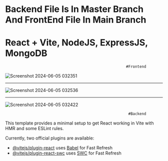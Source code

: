 # Backend File Is In Master Branch And FrontEnd File In Main Branch

# React + Vite, NodeJS, ExpressJS, MongoDB

                                                          #Frontend
![Screenshot 2024-06-05 032351](https://github.com/Ankitsingh0460/bookStore/assets/101083216/b23c4287-a8c7-4e5a-932b-9ab4e3404fde)
<hr/>

![Screenshot 2024-06-05 032536](https://github.com/Ankitsingh0460/bookStore/assets/101083216/5052ec80-8cee-416b-93f1-068b48dbf3b5)
<hr/>

![Screenshot 2024-06-05 032422](https://github.com/Ankitsingh0460/bookStore/assets/101083216/dd7561a3-f54c-4559-9547-3ca52ca3b5d1)

                                                           #Backend







This template provides a minimal setup to get React working in Vite with HMR and some ESLint rules.

Currently, two official plugins are available:

- [@vitejs/plugin-react](https://github.com/vitejs/vite-plugin-react/blob/main/packages/plugin-react/README.md) uses [Babel](https://babeljs.io/) for Fast Refresh
- [@vitejs/plugin-react-swc](https://github.com/vitejs/vite-plugin-react-swc) uses [SWC](https://swc.rs/) for Fast Refresh
